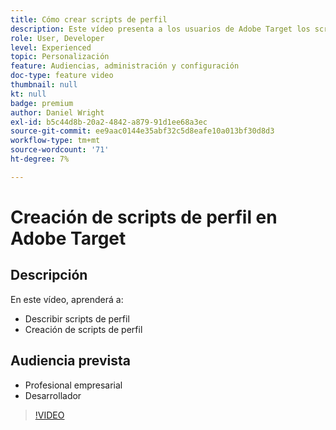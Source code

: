 ```yaml
---
title: Cómo crear scripts de perfil
description: Este vídeo presenta a los usuarios de Adobe Target los scripts de perfil. Vea este vídeo si tiene experiencia con Adobe Target y desea conocer los conceptos básicos del uso de scripts de perfil para realizar objetivos más especializados o crear audiencias.
role: User, Developer
level: Experienced
topic: Personalización
feature: Audiencias, administración y configuración
doc-type: feature video
thumbnail: null
kt: null
badge: premium
author: Daniel Wright
exl-id: b5c44d8b-20a2-4842-a879-91d1ee68a3ec
source-git-commit: ee9aac0144e35abf32c5d8eafe10a013bf30d8d3
workflow-type: tm+mt
source-wordcount: '71'
ht-degree: 7%

---
```


# Creación de scripts de perfil en Adobe Target

## Descripción

En este vídeo, aprenderá a:

* Describir scripts de perfil
* Creación de scripts de perfil

## Audiencia prevista

* Profesional empresarial
* Desarrollador

>[!VIDEO](https://video.tv.adobe.com/v/17394/?quality=12)
